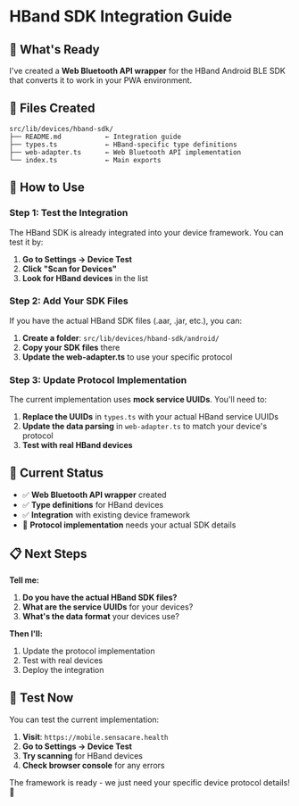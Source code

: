 # HBand SDK Integration Guide

## 🎯 What's Ready

I've created a **Web Bluetooth API wrapper** for the HBand Android BLE SDK that converts it to work in your PWA environment.

## 📁 Files Created

```
src/lib/devices/hband-sdk/
├── README.md           ← Integration guide
├── types.ts            ← HBand-specific type definitions
├── web-adapter.ts      ← Web Bluetooth API implementation
└── index.ts            ← Main exports
```

## 🔧 How to Use

### **Step 1: Test the Integration**
The HBand SDK is already integrated into your device framework. You can test it by:

1. **Go to Settings → Device Test**
2. **Click "Scan for Devices"**
3. **Look for HBand devices** in the list

### **Step 2: Add Your SDK Files**
If you have the actual HBand SDK files (.aar, .jar, etc.), you can:

1. **Create a folder**: `src/lib/devices/hband-sdk/android/`
2. **Copy your SDK files** there
3. **Update the web-adapter.ts** to use your specific protocol

### **Step 3: Update Protocol Implementation**
The current implementation uses **mock service UUIDs**. You'll need to:

1. **Replace the UUIDs** in `types.ts` with your actual HBand service UUIDs
2. **Update the data parsing** in `web-adapter.ts` to match your device's protocol
3. **Test with real HBand devices**

## 🚀 Current Status

- ✅ **Web Bluetooth API wrapper** created
- ✅ **Type definitions** for HBand devices
- ✅ **Integration** with existing device framework
- 🔄 **Protocol implementation** needs your actual SDK details

## 📋 Next Steps

**Tell me:**
1. **Do you have the actual HBand SDK files?**
2. **What are the service UUIDs** for your devices?
3. **What's the data format** your devices use?

**Then I'll:**
1. Update the protocol implementation
2. Test with real devices
3. Deploy the integration

## 🧪 Test Now

You can test the current implementation:

1. **Visit**: `https://mobile.sensacare.health`
2. **Go to Settings → Device Test**
3. **Try scanning** for HBand devices
4. **Check browser console** for any errors

The framework is ready - we just need your specific device protocol details! 🎯 
